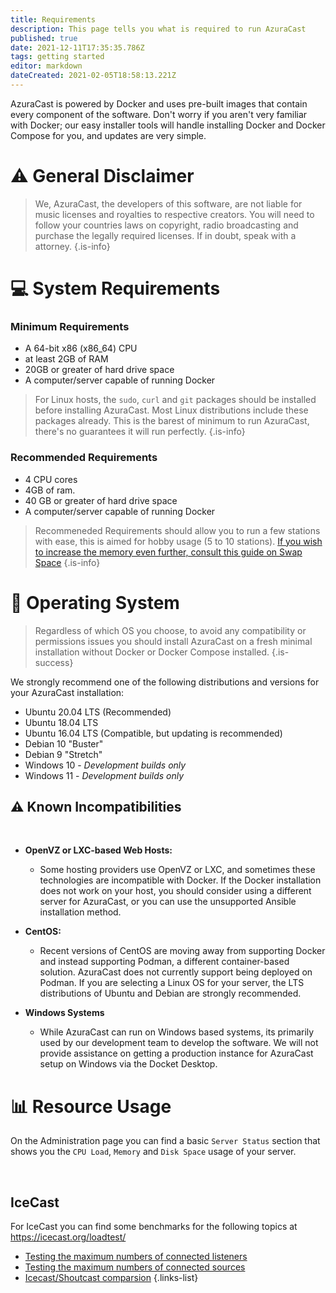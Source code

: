 ```yaml
---
title: Requirements
description: This page tells you what is required to run AzuraCast
published: true
date: 2021-12-11T17:35:35.786Z
tags: getting started
editor: markdown
dateCreated: 2021-02-05T18:58:13.221Z
---
```


AzuraCast is powered by Docker and uses pre-built images that contain every component of the software. Don't worry if you aren't very familiar with Docker; our easy installer tools will handle installing Docker and Docker Compose for you, and updates are very simple.

# :warning: General Disclaimer

> We, AzuraCast, the developers of this software, are not liable for music licenses and royalties to respective creators. You will need to follow your countries laws on copyright, radio broadcasting and purchase the legally required licenses. If in doubt, speak with a attorney. 
{.is-info}


# :computer: System Requirements

### Minimum Requirements
- A 64-bit x86 (x86_64) CPU
- at least 2GB of RAM
- 20GB or greater of hard drive space
- A computer/server capable of running Docker

> For Linux hosts, the `sudo`, `curl` and `git` packages should be installed before installing AzuraCast. Most Linux distributions include these packages already. This is the barest of minimum to run AzuraCast, there's no guarantees it will run perfectly. 
{.is-info}

### Recommended Requirements
- 4 CPU cores
- 4GB of ram. 
- 40 GB or greater of hard drive space 
- A computer/server capable of running Docker


> Recommeneded Requirements should allow  you to run a few stations with ease, this is aimed for hobby usage (5 to 10 stations). [If you wish to increase the memory even further, consult this guide on Swap Space](https://www.digitalocean.com/community/tutorials/how-to-add-swap-space-on-ubuntu-20-04)
{.is-info}

# :dvd: Operating System

> Regardless of which OS you choose, to avoid any compatibility or permissions issues you should install AzuraCast on a fresh minimal installation without Docker or Docker Compose installed.
{.is-success}

We strongly recommend one of the following distributions and versions for your AzuraCast installation:

- Ubuntu 20.04 LTS (Recommended)
- Ubuntu 18.04 LTS
- Ubuntu 16.04 LTS (Compatible, but updating is recommended)
- Debian 10 "Buster"
- Debian 9 "Stretch"
- Windows 10 - *Development builds only*
- Windows 11 - *Development builds only*

## :warning: Known Incompatibilities

<br>

- **OpenVZ or LXC-based Web Hosts:**

  - Some hosting providers use OpenVZ or LXC, and sometimes these technologies are incompatible with Docker. If the Docker installation does not work on your host, you should consider using a different server for AzuraCast, or you can use the unsupported Ansible installation method.

- **CentOS:**
  - Recent versions of CentOS are moving away from supporting Docker and instead supporting Podman, a different container-based solution. AzuraCast does not currently support being deployed on Podman. If you are selecting a Linux OS for your server, the LTS distributions of Ubuntu and Debian are strongly recommended.

- **Windows Systems**
  - While AzuraCast can run on Windows based systems, its primarily used by our development team to develop  the software. We will not provide assistance on getting a production instance for AzuraCast setup on Windows via the Docket Desktop.
  
# :bar_chart: Resource Usage

On the Administration page you can find a basic `Server Status` section that shows you the `CPU Load`, `Memory` and `Disk Space` usage of your server.

<br> 

## IceCast

For IceCast you can find some benchmarks for the following topics at https://icecast.org/loadtest/

- [Testing the maximum numbers of connected listeners](https://icecast.org/loadtest/1/)
- [Testing the maximum numbers of connected sources](https://icecast.org/loadtest/2/)
- [Icecast/Shoutcast comparsion](https://icecast.org/loadtest/3/)
{.links-list}
